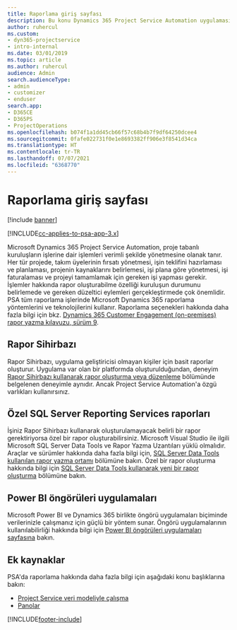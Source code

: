 ```yaml
---
title: Raporlama giriş sayfası
description: Bu konu Dynamics 365 Project Service Automation uygulamasında raporlama hakkında bilgi sağlar.
author: ruhercul
ms.custom:
- dyn365-projectservice
- intro-internal
ms.date: 03/01/2019
ms.topic: article
ms.author: ruhercul
audience: Admin
search.audienceType:
- admin
- customizer
- enduser
search.app:
- D365CE
- D365PS
- ProjectOperations
ms.openlocfilehash: b074f1a1dd45cb66f57c68b4b7f9df64250dcee4
ms.sourcegitcommit: 0fafe022731f0e1e8693382ff906e3f8541d34ca
ms.translationtype: HT
ms.contentlocale: tr-TR
ms.lasthandoff: 07/07/2021
ms.locfileid: "6368770"
---
```

# <a name="reporting-home-page"></a>Raporlama giriş sayfası

[!include [banner](../includes/psa-now-project-operations.md)]

[!INCLUDE[cc-applies-to-psa-app-3.x](../includes/cc-applies-to-psa-app-3x.md)]

Microsoft Dynamics 365 Project Service Automation, proje tabanlı kuruluşların işlerine dair işlemleri verimli şekilde yönetmesine olanak tanır. Her tür projede, takım üyelerinin fırsatı yönetmesi, işin teklifini hazırlaması ve planlaması, projenin kaynaklarını belirlemesi, işi plana göre yönetmesi, işi faturalaması ve projeyi tamamlamak için gereken işi yapması gerekir. İşlemler hakkında rapor oluşturabilme özelliği kuruluşun durumunu belirlemede ve gereken düzeltici eylemleri gerçekleştirmede çok önemlidir. PSA tüm raporlama işlerinde Microsoft Dynamics 365 raporlama yöntemlerini ve teknolojilerini kullanır. Raporlama seçenekleri hakkında daha fazla bilgi için bkz. [Dynamics 365 Customer Engagement (on-premises) rapor yazma kılavuzu, sürüm 9](/dynamics365/customerengagement/on-premises/analytics/reporting-analytics-with-dynamics-365).

## <a name="report-wizard"></a>Rapor Sihirbazı

Rapor Sihirbazı, uygulama geliştiricisi olmayan kişiler için basit raporlar oluşturur. Uygulama var olan bir platformda oluşturulduğundan, deneyim [Rapor Sihirbazı kullanarak rapor oluşturma veya düzenleme](/dynamics365/customerengagement/on-premises/basics/create-edit-copy-report-wizard) bölümünde belgelenen deneyimle aynıdır. Ancak Project Service Automation'a özgü varlıkları kullanırsınız.

## <a name="custom-sql-server-reporting-services-reports"></a>Özel SQL Server Reporting Services raporları

İşiniz Rapor Sihirbazı kullanarak oluşturulamayacak belirli bir rapor gerektiriyorsa özel bir rapor oluşturabilirsiniz. Microsoft Visual Studio ile ilgili Microsoft SQL Server Data Tools ve Rapor Yazma Uzantıları yüklü olmalıdır. Araçlar ve sürümler hakkında daha fazla bilgi için, [SQL Server Data Tools kullanılan rapor yazma ortamı](/dynamics365/customerengagement/on-premises/analytics/report-writing-environment-using-sql-server-data-tools) bölümüne bakın. Özel bir rapor oluşturma hakkında bilgi için [SQL Server Data Tools kullanarak yeni bir rapor oluşturma](/dynamics365/customerengagement/on-premises/analytics/create-a-new-report-using-sql-server-data-tools) bölümüne bakın.

## <a name="power-bi-insights-apps"></a>Power BI öngörüleri uygulamaları

Microsoft Power BI ve Dynamics 365 birlikte öngörü uygulamaları biçiminde verilerinizle çalışmanız için güçlü bir yöntem sunar. Öngörü uygulamalarının kullanılabilirliği hakkında bilgi için [Power BI öngörüleri uygulamaları sayfasına](https://powerbi.microsoft.com/power-bi-insights-apps/) bakın.


## <a name="additional-resources"></a>Ek kaynaklar
PSA'da raporlama hakkında daha fazla bilgi için aşağıdaki konu başlıklarına bakın:

- [Project Service veri modeliyle çalışma](reports-working-project-service-data-model.md)
- [Panolar](reports-dashboards.md)



[!INCLUDE[footer-include](../includes/footer-banner.md)]